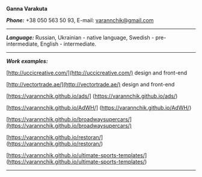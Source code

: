 **Ganna Varakuta**


**_Phone:_** +38 050 563 50 93, E-mail: varannchik@gmail.com
***
_**Language:**_ Russian, Ukrainian - native language, Swedish - pre-intermediate, English - intermediate.

***

**_Work examples:_** 

[http://uccicreative.com/](http://uccicreative.com/) design and front-end

[http://vectortrade.ae/](http://vectortrade.ae/) design and front-end

[https://varannchik.github.io/ads/] (https://varannchik.github.io/ads/)

[https://varannchik.github.io/AdWH/] (https://varannchik.github.io/AdWH/)

[https://varannchik.github.io/broadwaysupercars/](https://varannchik.github.io/broadwaysupercars/) 

[https://varannchik.github.io/restoran/] (https://varannchik.github.io/restoran/)

[https://varannchik.github.io/ultimate-sports-templates/] (https://varannchik.github.io/ultimate-sports-templates/)

***



